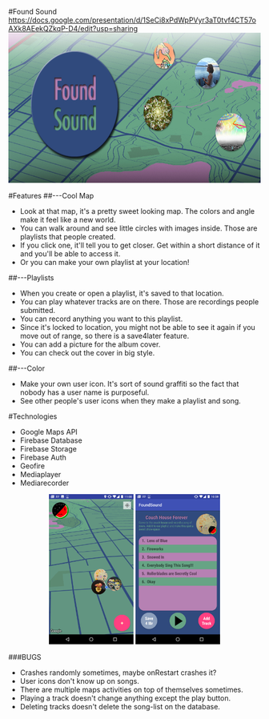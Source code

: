#Found Sound
https://docs.google.com/presentation/d/1SeCi8xPdWpPVyr3aT0tvf4CT57oAXk8AEekQZkqP-D4/edit?usp=sharing
<img src="PeoplesPlaylist/foundsoundbanner.jpg" height="300px" /> 

#Features
##---Cool Map

- Look at that map, it's a pretty sweet looking map. The colors and angle make it feel like a new world.
- You can walk around and see little circles with images inside. Those are playlists that people created.
- If you click one, it'll tell you to get closer. Get within a short distance of it and you'll be able to access it.
- Or you can make your own playlist at your location!


##---Playlists

- When you create or open a playlist, it's saved to that location.
- You can play whatever tracks are on there. Those are recordings people submitted.
- You can record anything you want to this playlist.
- Since it's locked to location, you might not be able to see it again if you move out of range, so there is a save4later feature.
- You can add a picture for the album cover.
- You can check out the cover in big style.


##---Color

- Make your own user icon. It's sort of sound graffiti so the fact that nobody has a user name is purposeful.
- See other people's user icons when they make a playlist and song.


#Technologies

- Google Maps API
- Firebase Database
- Firebase Storage
- Firebase Auth
- Geofire
- Mediaplayer
- Mediarecorder

<p align="center">
  <img src="PeoplesPlaylist/ss1.png" height="300px" /> 
  <img src="PeoplesPlaylist/ss2.png" height="300px" />
</p>
###BUGS

- Crashes randomly sometimes, maybe onRestart crashes it?
- User icons don't know up on songs.
- There are multiple maps activities on top of themselves sometimes.
- Playing a track doesn't change anything except the play button.
- Deleting tracks doesn't delete the song-list on the database.
